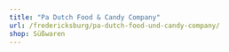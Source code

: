 ```yaml
---
title: "Pa Dutch Food & Candy Company"
url: /fredericksburg/pa-dutch-food-und-candy-company/
shop: Süßwaren
---
```

